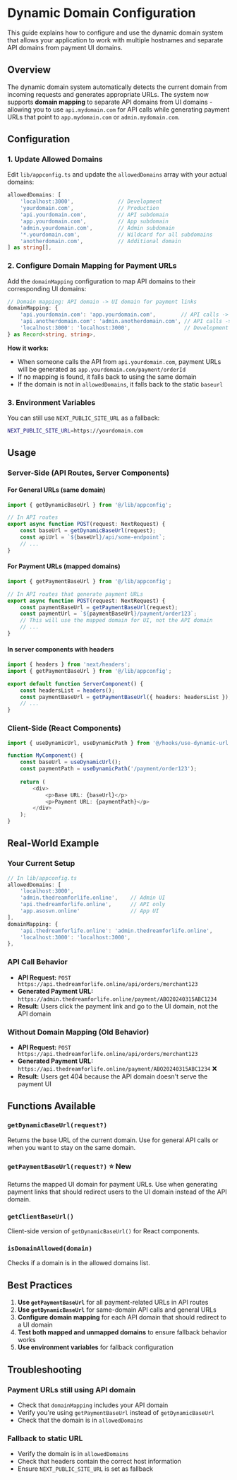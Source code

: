 # Dynamic Domain Configuration

This guide explains how to configure and use the dynamic domain system that allows your application to work with multiple hostnames and separate API domains from payment UI domains.

## Overview

The dynamic domain system automatically detects the current domain from incoming requests and generates appropriate URLs. The system now supports **domain mapping** to separate API domains from UI domains - allowing you to use `api.mydomain.com` for API calls while generating payment URLs that point to `app.mydomain.com` or `admin.mydomain.com`.

## Configuration

### 1. Update Allowed Domains

Edit `lib/appconfig.ts` and update the `allowedDomains` array with your actual domains:

```typescript
allowedDomains: [
    'localhost:3000',              // Development
    'yourdomain.com',              // Production
    'api.yourdomain.com',          // API subdomain
    'app.yourdomain.com',          // App subdomain
    'admin.yourdomain.com',        // Admin subdomain
    '*.yourdomain.com',            // Wildcard for all subdomains
    'anotherdomain.com',           // Additional domain
] as string[],
```

### 2. Configure Domain Mapping for Payment URLs

Add the `domainMapping` configuration to map API domains to their corresponding UI domains:

```typescript
// Domain mapping: API domain -> UI domain for payment links
domainMapping: {
    'api.yourdomain.com': 'app.yourdomain.com',        // API calls -> App UI
    'api.anotherdomain.com': 'admin.anotherdomain.com', // API calls -> Admin UI
    'localhost:3000': 'localhost:3000',                 // Development
} as Record<string, string>,
```

**How it works:**
- When someone calls the API from `api.yourdomain.com`, payment URLs will be generated as `app.yourdomain.com/payment/orderId`
- If no mapping is found, it falls back to using the same domain
- If the domain is not in `allowedDomains`, it falls back to the static `baseurl`

### 3. Environment Variables

You can still use `NEXT_PUBLIC_SITE_URL` as a fallback:

```bash
NEXT_PUBLIC_SITE_URL=https://yourdomain.com
```

## Usage

### Server-Side (API Routes, Server Components)

#### For General URLs (same domain)
```typescript
import { getDynamicBaseUrl } from '@/lib/appconfig';

// In API routes
export async function POST(request: NextRequest) {
    const baseUrl = getDynamicBaseUrl(request);
    const apiUrl = `${baseUrl}/api/some-endpoint`;
    // ...
}
```

#### For Payment URLs (mapped domains)
```typescript
import { getPaymentBaseUrl } from '@/lib/appconfig';

// In API routes that generate payment URLs
export async function POST(request: NextRequest) {
    const paymentBaseUrl = getPaymentBaseUrl(request);
    const paymentUrl = `${paymentBaseUrl}/payment/order123`;
    // This will use the mapped domain for UI, not the API domain
    // ...
}
```

#### In server components with headers
```typescript
import { headers } from 'next/headers';
import { getPaymentBaseUrl } from '@/lib/appconfig';

export default function ServerComponent() {
    const headersList = headers();
    const paymentBaseUrl = getPaymentBaseUrl({ headers: headersList });
    // ...
}
```

### Client-Side (React Components)

```typescript
import { useDynamicUrl, useDynamicPath } from '@/hooks/use-dynamic-url';

function MyComponent() {
    const baseUrl = useDynamicUrl();
    const paymentPath = useDynamicPath('/payment/order123');
    
    return (
        <div>
            <p>Base URL: {baseUrl}</p>
            <p>Payment URL: {paymentPath}</p>
        </div>
    );
}
```

## Real-World Example

### Your Current Setup
```typescript
// In lib/appconfig.ts
allowedDomains: [
    'localhost:3000',
    'admin.thedreamforlife.online',    // Admin UI
    'api.thedreamforlife.online',      // API only
    'app.asosvn.online'                // App UI
],
domainMapping: {
    'api.thedreamforlife.online': 'admin.thedreamforlife.online',
    'localhost:3000': 'localhost:3000',
},
```

### API Call Behavior
- **API Request:** `POST https://api.thedreamforlife.online/api/orders/merchant123`
- **Generated Payment URL:** `https://admin.thedreamforlife.online/payment/ABO20240315ABC1234`
- **Result:** Users click the payment link and go to the UI domain, not the API domain

### Without Domain Mapping (Old Behavior)
- **API Request:** `POST https://api.thedreamforlife.online/api/orders/merchant123`
- **Generated Payment URL:** `https://api.thedreamforlife.online/payment/ABO20240315ABC1234` ❌
- **Result:** Users get 404 because the API domain doesn't serve the payment UI

## Functions Available

### `getDynamicBaseUrl(request?)`
Returns the base URL of the current domain. Use for general API calls or when you want to stay on the same domain.

### `getPaymentBaseUrl(request?)` ⭐ **New**
Returns the mapped UI domain for payment URLs. Use when generating payment links that should redirect users to the UI domain instead of the API domain.

### `getClientBaseUrl()`
Client-side version of `getDynamicBaseUrl()` for React components.

### `isDomainAllowed(domain)`
Checks if a domain is in the allowed domains list.

## Best Practices

1. **Use `getPaymentBaseUrl`** for all payment-related URLs in API routes
2. **Use `getDynamicBaseUrl`** for same-domain API calls and general URLs
3. **Configure domain mapping** for each API domain that should redirect to a UI domain
4. **Test both mapped and unmapped domains** to ensure fallback behavior works
5. **Use environment variables** for fallback configuration

## Troubleshooting

### Payment URLs still using API domain
- Check that `domainMapping` includes your API domain
- Verify you're using `getPaymentBaseUrl` instead of `getDynamicBaseUrl`
- Check that the domain is in `allowedDomains`

### Fallback to static URL
- Verify the domain is in `allowedDomains`
- Check that headers contain the correct host information
- Ensure `NEXT_PUBLIC_SITE_URL` is set as fallback 